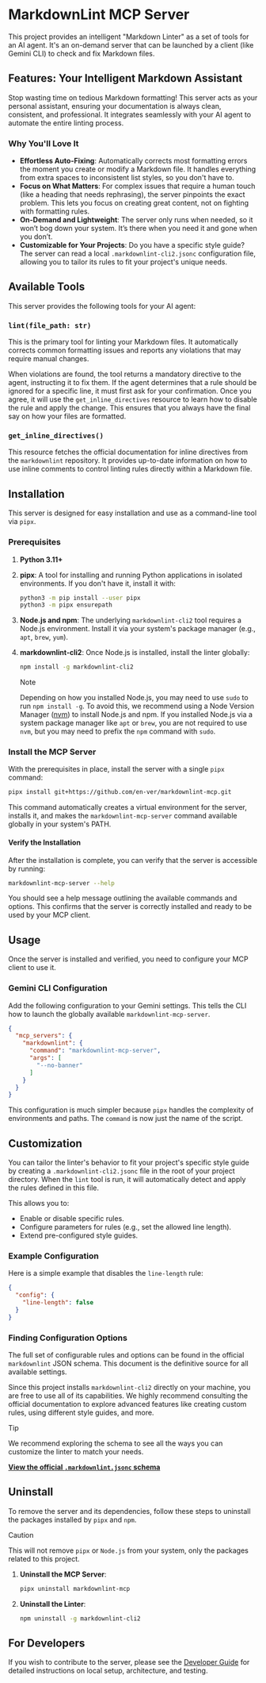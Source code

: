 # MarkdownLint MCP Server

This project provides an intelligent "Markdown Linter" as a set of tools for an
AI agent. It's an on-demand server that can be launched by a client (like
Gemini CLI) to check and fix Markdown files.

## Features: Your Intelligent Markdown Assistant

Stop wasting time on tedious Markdown formatting! This server acts as your
personal assistant, ensuring your documentation is always clean, consistent, and
professional. It integrates seamlessly with your AI agent to automate the
entire linting process.

### Why You'll Love It

* **Effortless Auto-Fixing**: Automatically corrects most formatting errors
    the moment you create or modify a Markdown file. It handles everything from
    extra spaces to inconsistent list styles, so you don't have to.
* **Focus on What Matters**: For complex issues that require a human touch
    (like a heading that needs rephrasing), the server pinpoints the exact
    problem. This lets you focus on creating great content, not on fighting
    with formatting rules.
* **On-Demand and Lightweight**: The server only runs when needed, so it won’t
    bog down your system. It’s there when you need it and gone when you don’t.
* **Customizable for Your Projects**: Do you have a specific style guide? The
    server can read a local `.markdownlint-cli2.jsonc` configuration file,
    allowing you to tailor its rules to fit your project's unique needs.

## Available Tools

This server provides the following tools for your AI agent:

### `lint(file_path: str)`

This is the primary tool for linting your Markdown files. It automatically
corrects common formatting issues and reports any violations that may require
manual changes.

When violations are found, the tool returns a mandatory directive to the agent,
instructing it to fix them. If the agent determines that a rule should be
ignored for a specific line, it must first ask for your confirmation. Once you
agree, it will use the `get_inline_directives` resource to learn how to disable
the rule and apply the change. This ensures that you always have the final say
on how your files are formatted.

### `get_inline_directives()`

This resource fetches the official documentation for inline directives from
the `markdownlint` repository. It provides up-to-date information on how to
use inline comments to control linting rules directly within a Markdown
file.

## Installation

This server is designed for easy installation and use as a command-line tool
via `pipx`.

### Prerequisites

1. **Python 3.11+**
2. **pipx**: A tool for installing and running Python applications in isolated
    environments. If you don't have it, install it with:

    ```bash
    python3 -m pip install --user pipx
    python3 -m pipx ensurepath
    ```

3. **Node.js and npm**: The underlying `markdownlint-cli2` tool requires a
    Node.js environment. Install it via your system's package manager (e.g.,
    `apt`, `brew`, `yum`).
4. **markdownlint-cli2**: Once Node.js is installed, install the linter
    globally:

    ```bash
    npm install -g markdownlint-cli2
    ```

    > [!NOTE]
    > Depending on how you installed Node.js, you may need to use `sudo` to run
    > `npm install -g`. To avoid this, we recommend using a Node Version
    > Manager ([nvm](https://github.com/nvm-sh/nvm)) to install Node.js and
    > npm. If you installed Node.js via a system package manager like `apt` or
    > `brew`, you are not required to use `nvm`, but you may need to prefix the
    > `npm` command with `sudo`.

### Install the MCP Server

With the prerequisites in place, install the server with a single `pipx`
command:

```bash
pipx install git+https://github.com/en-ver/markdownlint-mcp.git
```

This command automatically creates a virtual environment for the server,
installs it, and makes the `markdownlint-mcp-server` command available
globally in your system's PATH.

#### Verify the Installation

After the installation is complete, you can verify that the server is
accessible by running:

```bash
markdownlint-mcp-server --help
```

You should see a help message outlining the available commands and options.
This confirms that the server is correctly installed and ready to be used by
your MCP client.

## Usage

Once the server is installed and verified, you need to configure your MCP
client to use it.

### Gemini CLI Configuration

Add the following configuration to your Gemini settings. This tells the CLI how
to launch the globally available `markdownlint-mcp-server`.

```json
{
  "mcp_servers": {
    "markdownlint": {
      "command": "markdownlint-mcp-server",
      "args": [
        "--no-banner"
      ]
    }
  }
}
```

This configuration is much simpler because `pipx` handles the complexity of
environments and paths. The `command` is now just the name of the script.

## Customization

You can tailor the linter's behavior to fit your project's specific style guide
by creating a `.markdownlint-cli2.jsonc` file in the root of your project
directory. When the `lint` tool is run, it will automatically detect and apply
the rules defined in this file.

This allows you to:

* Enable or disable specific rules.
* Configure parameters for rules (e.g., set the allowed line length).
* Extend pre-configured style guides.

### Example Configuration

Here is a simple example that disables the `line-length` rule:

```json
{
  "config": {
    "line-length": false
  }
}
```

### Finding Configuration Options

The full set of configurable rules and options can be found in the official
`markdownlint` JSON schema. This document is the definitive source for all
available settings.

Since this project installs `markdownlint-cli2` directly on your machine, you
are free to use all of its capabilities. We highly recommend consulting the
official documentation to explore advanced features like creating custom rules,
using different style guides, and more.

> [!TIP]
> We recommend exploring the schema to see all the ways you can customize the
> linter to match your needs.
>
> **[View the official `.markdownlint.jsonc` schema](https://github.com/DavidAnson/markdownlint/blob/main/schema/.markdownlint.jsonc)**

## Uninstall

To remove the server and its dependencies, follow these steps to uninstall the
packages installed by `pipx` and `npm`.

> [!CAUTION]
> This will not remove `pipx` or `Node.js` from your system, only the
> packages related to this project.

1. **Uninstall the MCP Server**:

    ```bash
    pipx uninstall markdownlint-mcp
    ```

2. **Uninstall the Linter**:

    ```bash
    npm uninstall -g markdownlint-cli2
    ```

## For Developers

If you wish to contribute to the server, please see the
[Developer Guide](README-dev.md) for detailed instructions on local setup,
architecture, and testing.
